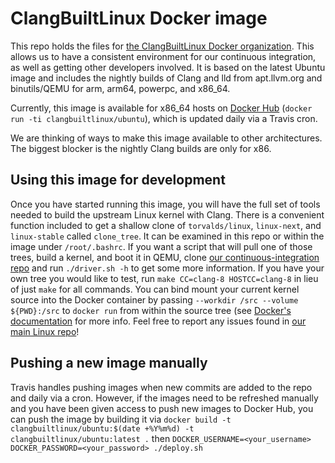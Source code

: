 # ClangBuiltLinux Docker image

This repo holds the files for [the ClangBuiltLinux Docker organization](https://hub.docker.com/r/clangbuiltlinux/). This allows us to have a consistent environment for our continuous integration, as well as getting other developers involved. It is based on the latest Ubuntu image and includes the nightly builds of Clang and lld from apt.llvm.org and binutils/QEMU for arm, arm64, powerpc, and x86_64.

Currently, this image is available for x86_64 hosts on [Docker Hub](https://hub.docker.com/r/clangbuiltlinux/ubuntu/) (`docker run -ti clangbuiltlinux/ubuntu`), which is updated daily via a Travis cron.

We are thinking of ways to make this image available to other architectures. The biggest blocker is the nightly Clang builds are only for x86.

## Using this image for development

Once you have started running this image, you will have the full set of tools needed to build the upstream Linux kernel with Clang. There is a convenient function included to get a shallow clone of `torvalds/linux`, `linux-next`, and `linux-stable` called `clone_tree`. It can be examined in this repo or within the image under `/root/.bashrc`. If you want a script that will pull one of those trees, build a kernel, and boot it in QEMU, clone [our continuous-integration repo](https://github.com/ClangBuiltLinux/continuous-integration) and run `./driver.sh -h` to get some more information. If you have your own tree you would like to test, run `make CC=clang-8 HOSTCC=clang-8` in lieu of just `make` for all commands. You can bind mount your current kernel source into the Docker container by passing `--workdir /src --volume ${PWD}:/src` to `docker run` from within the source tree (see [Docker's documentation](https://docs.docker.com/engine/reference/run/#volume-shared-filesystems) for more info. Feel free to report any issues found in [our main Linux repo](https://github.com/ClangBuiltLinux/linux/issues)!

## Pushing a new image manually

Travis handles pushing images when new commits are added to the repo and daily via a cron. However, if the images need to be refreshed manually and you have been given access to push new images to Docker Hub, you can push the image by building it via `docker build -t clangbuiltlinux/ubuntu:$(date +%Y%m%d) -t clangbuiltlinux/ubuntu:latest .` then `DOCKER_USERNAME=<your_username> DOCKER_PASSWORD=<your_password> ./deploy.sh`

